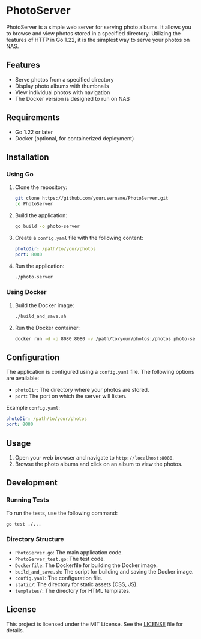 # PhotoServer

PhotoServer is a simple web server for serving photo albums. It allows you to browse and view photos stored in a specified directory. Utilizing the features of HTTP in Go 1.22, it is the simplest way to serve your photos on NAS.

## Features

- Serve photos from a specified directory
- Display photo albums with thumbnails
- View individual photos with navigation
- The Docker version is designed to run on NAS

## Requirements

- Go 1.22 or later
- Docker (optional, for containerized deployment)

## Installation

### Using Go

1. Clone the repository:
    ```sh
    git clone https://github.com/yourusername/PhotoServer.git
    cd PhotoServer
    ```

2. Build the application:
    ```sh
    go build -o photo-server
    ```

3. Create a `config.yaml` file with the following content:
    ```yaml
    photoDir: /path/to/your/photos
    port: 8080
    ```

4. Run the application:
    ```sh
    ./photo-server
    ```

### Using Docker

1. Build the Docker image:
    ```sh
    ./build_and_save.sh
    ```

2. Run the Docker container:
    ```sh
    docker run -d -p 8080:8080 -v /path/to/your/photos:/photos photo-server
    ```

## Configuration

The application is configured using a `config.yaml` file. The following options are available:

- `photoDir`: The directory where your photos are stored.
- `port`: The port on which the server will listen.

Example `config.yaml`:
```yaml
photoDir: /path/to/your/photos
port: 8080
```

## Usage

1. Open your web browser and navigate to `http://localhost:8080`.
2. Browse the photo albums and click on an album to view the photos.

## Development

### Running Tests

To run the tests, use the following command:
```sh
go test ./...
```

### Directory Structure

- `PhotoServer.go`: The main application code.
- `PhotoServer_test.go`: The test code.
- `Dockerfile`: The Dockerfile for building the Docker image.
- `build_and_save.sh`: The script for building and saving the Docker image.
- `config.yaml`: The configuration file.
- `static/`: The directory for static assets (CSS, JS).
- `templates/`: The directory for HTML templates.

## License

This project is licensed under the MIT License. See the [LICENSE](LICENSE) file for details.